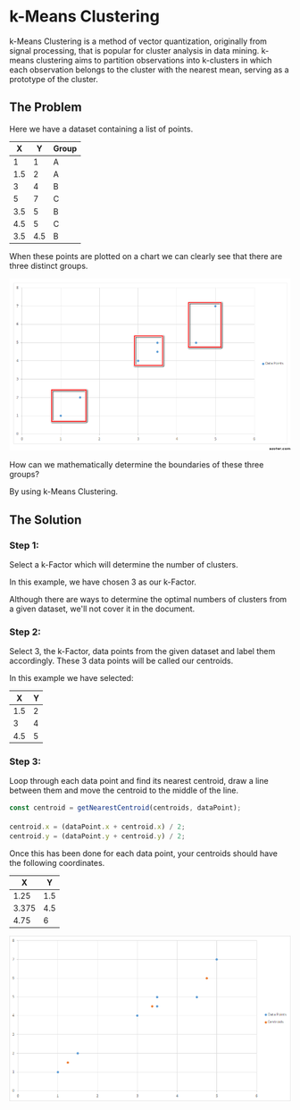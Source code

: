 # k-Means Clustering

k-Means Clustering is a method of vector quantization, originally from signal processing, that is popular for cluster analysis in data mining. k-means clustering aims to partition observations into k-clusters in which each observation belongs to the cluster with the nearest mean, serving as a prototype of the cluster.

## The Problem

Here we have a dataset containing a list of points.

|  X  |  Y  | Group |
| --- | --- | ----- |
| 1   | 1   | A     |
| 1.5 | 2   | A     |
| 3   | 4   | B     |
| 5   | 7   | C     |
| 3.5 | 5   | B     |
| 4.5 | 5   | C     |
| 3.5 | 4.5 | B     |

When these points are plotted on a chart we can clearly see that there are three distinct groups.

![](https://github.com/barend-erasmus/k-means-clustering/raw/master/images/chart-annotations.png)

How can we mathematically determine the boundaries of these three groups?

By using k-Means Clustering.

## The Solution

### Step 1:

Select a k-Factor which will determine the number of clusters.

In this example, we have chosen 3 as our k-Factor.

Although there are ways to determine the optimal numbers of clusters from a given dataset, we'll not cover it in the document.

### Step 2:

Select 3, the k-Factor, data points from the given dataset and label them accordingly. These 3 data points will be called our centroids.

In this example we have selected:

|  X  |  Y  |
| --- | --- |
| 1.5 | 2   |
| 3   | 4   |
| 4.5 | 5   |

### Step 3:

Loop through each data point and find its nearest centroid, draw a line between them and move the centroid to the middle of the line.


```javascript
const centroid = getNearestCentroid(centroids, dataPoint);

centroid.x = (dataPoint.x + centroid.x) / 2;
centroid.y = (dataPoint.y + centroid.y) / 2;
```

Once this has been done for each data point, your centroids should have the following coordinates.

|  X    |  Y  |
| ----- | --- |
| 1.25  | 1.5 |
| 3.375 | 4.5 |
| 4.75  | 6   |

![](https://github.com/barend-erasmus/k-means-clustering/raw/master/images/chart-centroids.png)